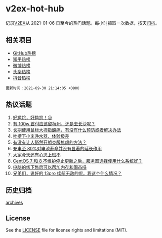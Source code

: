 # v2ex-hot-hub

 记录[V2EX](https://www.v2ex.com/)从 2021-01-06 日至今的热门话题。每小时抓取一次数据，按天[归档](archives)。
 
 ## 相关项目

- [GitHub热榜](https://github.com/lonnyzhang423/github-hot-hub)
- [知乎热榜](https://github.com/lonnyzhang423/zhihu-hot-hub)
- [微博热榜](https://github.com/lonnyzhang423/weibo-hot-hub)
- [头条热榜](https://github.com/lonnyzhang423/toutiao-hot-hub)
- [抖音热榜](https://github.com/lonnyzhang423/douyin-hot-hub)


 `更新时间：2021-09-30 21:14:05 +0800`

## 热议话题

1. [好尴尬，好尴尬！😑](https://www.v2ex.com/t/805343)
1. [有 100w 首付应该留杭州，还是去长沙呢？](https://www.v2ex.com/t/805353)
1. [长期使用鼠标大拇指酸痛，有没有什么预防或者解决办法](https://www.v2ex.com/t/805297)
1. [吐槽下小米净水器，体验极差](https://www.v2ex.com/t/805299)
1. [有没有让人豁然开朗克服焦虑的方法？](https://www.v2ex.com/t/805311)
1. [充电至 80%对电池寿命并没有显著的延长作用](https://www.v2ex.com/t/805279)
1. [大家今天还有心思上班不](https://www.v2ex.com/t/805324)
1. [CentOS 7 和 8 不维护停止更新之后，服务器选择使用什么系统好？](https://www.v2ex.com/t/805300)
1. [电脑的线下售后可以帮加内存和固态吗](https://www.v2ex.com/t/805258)
1. [兄弟们，说好的 13pro 续航无敌的呢，我这个什么情况？](https://www.v2ex.com/t/805255)

## 历史归档

[archives](archives)

## License

See the [LICENSE](LICENSE) file for license rights and limitations (MIT).

